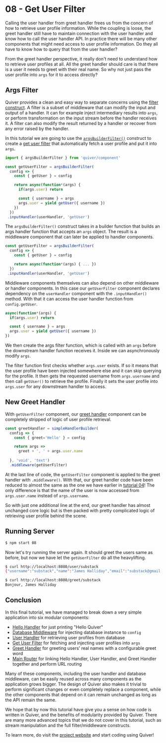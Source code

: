 # 08 - Get User Filter

Calling the user handler from greet handler frees us from the concern of how to retrieve user profile information. While the coupling is loose, the greet handler still have to maintain connection with the user handler and know how to call the user handler API. In practice there will be many other components that might need access to user profile information. Do they all have to know how to query that from the user handler?

From the greet handler perspective, it really don't need to understand how to retrieve user profiles at all. All the greet handler should care is that there is a user it needs to greet with their real name. So why not just pass the user profile into `args` for it to access directly?

## Args Filter

Quiver provides a clean and easy way to separate concerns using the [filter construct](https://github.com/quiverjs/doc/wiki/Architecture-Constructs#filter). A filter is a subset of middleware that can modify the input and output of a handler. It can for example inject intermediary results into `args`, or perform transformation on the input stream before the handler receives it. A filter can also modify the result returned by a handler or recover from any error raised by the handler.

In this tutorial we are going to use the [`argsBuilderFilter()`](https://github.com/quiverjs/doc/wiki/Filter-Components#args-builder-filter) construct to create a [get user filter](user.js) that automatically fetch a user profile and put it into `args`.

```javascript
import { argsBuilderFilter } from 'quiver/component'

const getUserFilter = argsBuilderFilter(
  config => {
    const { getUser } = config

    return async(function*(args) {
      if(args.user) return

      const { username } = args
      args.user = yield getUser({ username })
    })
  })
 .inputHandler(userHandler, 'getUser')
```

The `argsBuilderFilter()` construct takes in a builder function that builds an args handler function that accepts an `args` object. The result is a middleware component that can later be applied to handler components.

```javascript
const getUserFilter = argsBuilderFilter(
  config => {
    const { getUser } = config

    return async(function*(args) { ... })
  })
 .inputHandler(userHandler, 'getUser')
```

Middleware components themselves can also depend on other middleware or handler components. In this case our `getUserFilter` component declares dependency on the `userHandler` component with the `.inputHandler()` method. With that it can access the user handler function from `config.getUser`.

```javascript
async(function*(args) {
  if(args.user) return

  const { username } = args
  args.user = yield getUser({ username })
})
```

We then create the args filter function, which is called with an `args` before the downstream handler function receives it. Inside we can asynchronously modify `args`. 

The filter function first checks whether `args.user` exists. If so it means that the user profile have been injected somewhere else and it can skip querying for the profile. It then gets the requested username from `args.username` and then call `getUser()` to retrieve the profile. Finally it sets the user profile into `args.user` for any downstream handler to access.

## New Greet Handler

With `getUserFilter` component, our [greet handler](greet.js) component can be completely stripped of logic of user profile retrieval.

```javascript
const greetHandler = simpleHandlerBuilder(
  config => {
    const { greet='Hello' } = config

    return args =>
      greet + ', ' + args.user.name
      
  }, 'void', 'text')
  .middleware(getUserFilter)
```

At the last line of code, the `getUserFilter` component is applied to the greet handler with `.middleware()`. With that, our greet handler code have been reduced to almost the same as the one we have earlier in [tutorial 04](../04/greet.js)! The only difference is that the name of the user is now accessed from `args.user.name` instead of `args.username`.

So with just one additional line at the end, our greet handler has almost unchanged core logic but is then packed with pretty complicated logic of retrieving user profile behind the scene.

## Running Server

```bash
$ npm start 08
```

Now let's try running the server again. It should greet the users same as before, but now we have let the `getUserFilter` do all the heavylifting.

```bash
$ curl http://localhost:8080/user/substack
{"username":"substack","name":"James Halliday","email":"substack@gmail.com","_id":"k06BHk28NguWWD6v"}

$ curl http://localhost:8080/greet/substack
Bonjour, James Halliday
```

## Conclusion

In this final tutorial, we have managed to break down a very simple application into six modular components:

  - [Hello Handler](component.js) for just printing "Hello Quiver"
  - [Database Middleware](database.js) for injecting database instance to `config`
  - [User Handler](user.js) for retrieving user profiles from database
  - [Get User Filter](user.js) for fetching and injecting user profiles into `args`
  - [Greet Handler](greet.js) for greeting users' real names with a configurable greet word
  - [Main Router](component.js) for linking Hello Handler, User Handler, and Greet Handler together and perform URL routing

Many of these components, including the user handler and database middleware, can be easily reused across many components as the application grows bigger. The design of Quiver also makes it trivial to perform significant changes or even completely replace a component, while the other components that depend on it can remain unchanged as long as the API remain the same.

We hope that by now this tutorial have give you a sense on how code is written in Quiver, and the benefits of modularity provided by Quiver. There are many more advanced topics that we do not cover in this tutorial, such as stream manipulation and the full filter/middleware constructs.

To learn more, do visit the [project website](http://quiverjs.org) and start coding using Quiver!